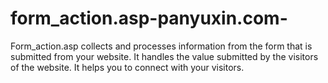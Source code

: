 # form_action.asp-panyuxin.com-
Form_action.asp collects and processes information from the form that is submitted from your website.
It handles the value submitted by the visitors of the website. It helps you to connect with your visitors. 
